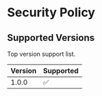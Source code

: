 # Security Policy

## Supported Versions

Top version support list.

| Version | Supported          |
| ------- | ------------------ |
| 1.0.0   | :white_check_mark: |
